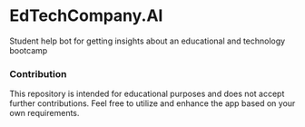 # EdTechCompany.AI
Student help bot for getting insights about an educational and technology bootcamp

### Contribution
This repository is intended for educational purposes and does not accept further contributions. Feel free to utilize and enhance the app based on your own requirements.
